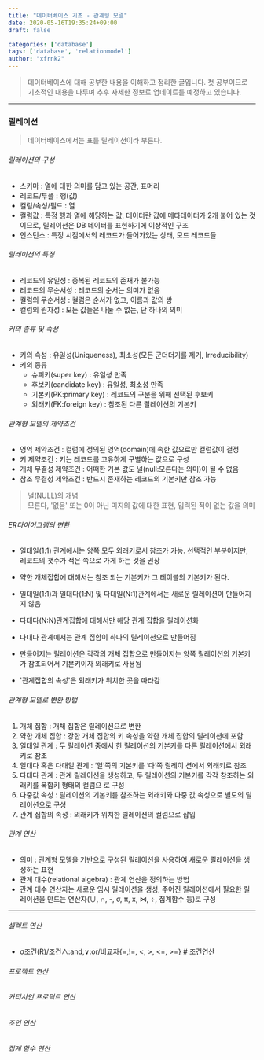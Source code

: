```yaml
---
title: "데이터베이스 기초 - 관계형 모델"
date: 2020-05-16T19:35:24+09:00
draft: false

categories: ['database']
tags: ['database', 'relationmodel']
author: "xfrnk2"
---
```

> 데이터베이스에 대해 공부한 내용을 이해하고 정리한 글입니다. 첫 공부이므로 기초적인 내용을 다루며 추후 자세한 정보로 업데이트를 예정하고 있습니다.
---
### 릴레이션
> 데이터베이스에서는 표를 릴레이션이라 부른다.
###### 릴레이션의 구성
+ 스키마 : 열에 대한 의미를 담고 있는 공간, 표머리
+ 레코드/투플 : 행(값)
+ 컬럼/속성/필드 : 열
+ 컬럼값 : 특정 행과 열에 해당하는 값, 데이터란 값에 메타데이터가 2개 붙어 있는 것이므로, 릴레이션은 DB 데이터를 표현하기에 이상적인 구조
+ 인스턴스 : 특정 시점에서의 레코드가 들어가있는 상태, 모드 레코드들
  
###### 릴레이션의 특징
+ 레코드의 유일성 : 중복된 레코드의 존재가 불가능
+ 레코드의 무순서성 : 레코드의 순서는 의미가 없음
+ 컬럼의 무순서성 : 컬럼은 순서가 없고, 이름과 값의 쌍
+ 컬럼의 원자성 : 모든 값들은 나눌 수 없는, 단 하나의 의미

###### 키의 종류 및 속성
+ 키의 속성 : 유일성(Uniqueness), 최소성(모든 군더더기를 제거, Irreducibility)
+ 키의 종류
  + 슈퍼키(super key) : 유일성 만족
  + 후보키(candidate key) : 유일성, 최소성 만족
  + 기본키(PK:primary key) : 레코드의 구분을 위해 선택된 후보키
  + 외래키(FK:foreign key) : 참조된 다른 릴레이션의 기본키
###### 관계형 모델의 제약조건
+ 영역 제약조건 : 컬럼에 정의된 영역(domain)에 속한 값으로만 컬럼값이 결정
+ 키 제약조건 : 키는 레코드를 고유하게 구별하는 값으로 구성
+ 개체 무결성 제약조건 : 어떠한 기본 값도 널(null:모른다는 의미)이 될 수 없음
+ 참조 무결성 제약조건 : 반드시 존재하는 레코드의 기본키만 참조 가능
> 널(NULL)의 개념  
> 모른다, '없음' 또는 0이 아닌 미지의 값에 대한 표현, 입력된 적이 없는 값을 의미
###### ER다이어그램의 변환
+ 일대일(1:1) 관계에서는 양쪽 모두 외래키로서 참조가 가능. 선택적인 부분이지만, 레코드의 갯수가 적은 쪽으로 가게 하는 것을 권장
+ 약한 개체집합에 대해서는 참조 되는 기본키가 그 테이블의 기본키가 된다.
+ 일대일(1:1)과 일대다(1:N) 및 다대일(N:1)관계에서는 새로운 릴레이션이 만들어지지 않음
  
  
+ 다대다(N:N)관계집합에 대해서만 해당 관계 집합을 릴레이션화
+ 다대다 관계에서는 관계 집합이 하나의 릴레이션으로 만들어짐
+ 만들어지는 릴레이션은 각각의 개체 집합으로 만들어지는 양쪽 릴레이션의 기본키가 참조되어서 기본키이자 외래키로 사용됨
+ '관계집합의 속성'은 외래키가 위치한 곳을 따라감 

###### 관계형 모델로 변환 방법
1. 개체 집합 : 개체 집합은 릴레이션으로 변환   
2. 약한 개체 집합 : 강한 개체 집합의 키 속성을 약한 개체 집합의 릴레이션에 포함   
3. 일대일 관계 : 두 릴레이션 중에서 한 릴레이션의 기본키를 다른 릴레이션에서 외래키로 참조   
4. 일대다 혹은 다대일 관계 : ‘일’쪽의 기본키를 ‘다’쪽 릴레이 션에서 외래키로 참조   
5. 다대다 관계 : 관계 릴레이션을 생성하고, 두 릴레이션의 기본키를 각각 참조하는 외래키를 복합키 형태의 컬럼으 로 구성   
6. 다중값 속성 : 릴레이션의 기본키를 참조하는 외래키와 다중 값 속성으로 별도의 릴레이션으로 구성   
7. 관계 집합의 속성 : 외래키가 위치한 릴레이션의 컬럼으로 삽입  

###### 관계 연산
+ 의미 : 관계형 모델을 기반으로 구성된 릴레이션을 사용하여 새로운 릴레이션을 생성하는 표현 
+ 관계 대수(relational algebra) :  관계 연산을 정의하는 방법 
+ 관계 대수 연산자는 새로운 임시 릴레이션을 생성, 주어진 릴레이션에서 필요한 릴레이션을 만드는 연산자(∪, ∩, -, σ, π,  x, ⋈, ÷, 집계함수 등)로 구성 
---
###### 셀렉트 연산
+ σ조건(R)/조건∧:and,∨:or/비교자{=,!=, <, >, <=, >=} # 조건연산
###### 프로젝트 연산
###### 카티시언 프로덕트 연산
###### 조인 연산
###### 집계 함수 연산